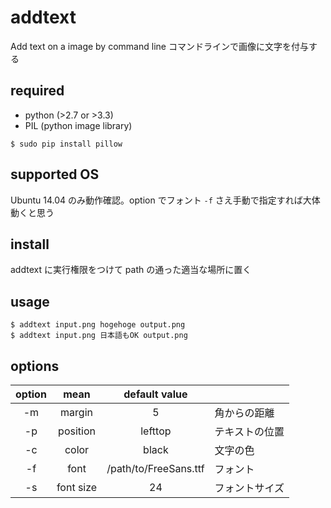 # addtext
Add text on a image by command line
コマンドラインで画像に文字を付与する

required
----
* python (>2.7 or >3.3)
* PIL (python image library)
```
$ sudo pip install pillow
```


supported OS
----
Ubuntu 14.04 のみ動作確認。option でフォント `-f` さえ手動で指定すれば大体動くと思う


install
----
addtext に実行権限をつけて path の通った適当な場所に置く

usage
----

```
$ addtext input.png hogehoge output.png
$ addtext input.png 日本語もOK output.png
```

options
----

| option |    mean   |     default value     |                |
|:------:|:---------:|:---------------------:|----------------|
|   -m   |   margin  |           5           | 角からの距離   |
|   -p   |  position |        lefttop        | テキストの位置 |
|   -c   |   color   |         black         | 文字の色       |
|   -f   |    font   | /path/to/FreeSans.ttf | フォント       |
|   -s   | font size |           24          | フォントサイズ |
